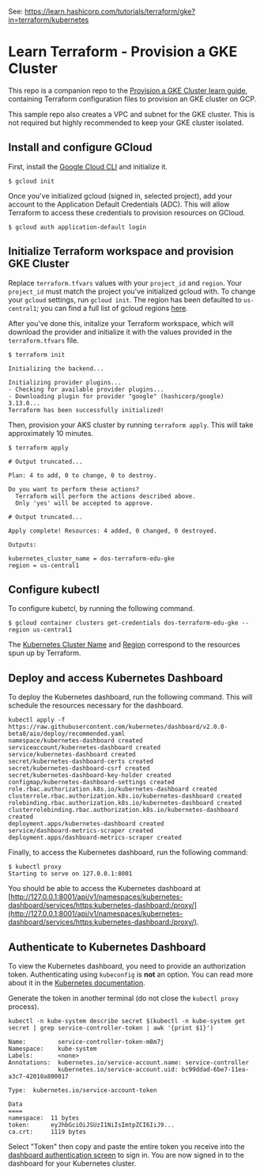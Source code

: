 See: https://learn.hashicorp.com/tutorials/terraform/gke?in=terraform/kubernetes

# Learn Terraform - Provision a GKE Cluster

This repo is a companion repo to the [Provision a GKE Cluster learn guide](https://learn.hashicorp.com/terraform/kubernetes/provision-gke-cluster), containing
Terraform configuration files to provision an GKE cluster on
GCP.

This sample repo also creates a VPC and subnet for the GKE cluster. This is not
required but highly recommended to keep your GKE cluster isolated.

## Install and configure GCloud

First, install the [Google Cloud CLI](https://cloud.google.com/sdk/docs/quickstarts) 
and initialize it.

```shell
$ gcloud init
```

Once you've initialized gcloud (signed in, selected project), add your account 
to the Application Default Credentials (ADC). This will allow Terraform to access
these credentials to provision resources on GCloud.

```shell
$ gcloud auth application-default login
```

## Initialize Terraform workspace and provision GKE Cluster

Replace `terraform.tfvars` values with your `project_id` and `region`. Your 
`project_id` must match the project you've initialized gcloud with. To change your 
`gcloud` settings, run `gcloud init`. The region has been defaulted to `us-central1`;
you can find a full list of gcloud regions [here](https://cloud.google.com/compute/docs/regions-zones).

After you've done this, initalize your Terraform workspace, which will download 
the provider and initialize it with the values provided in the `terraform.tfvars` file.

```shell
$ terraform init

Initializing the backend...

Initializing provider plugins...
- Checking for available provider plugins...
- Downloading plugin for provider "google" (hashicorp/google) 3.13.0...
Terraform has been successfully initialized!
```


Then, provision your AKS cluster by running `terraform apply`. This will 
take approximately 10 minutes.

```shell
$ terraform apply

# Output truncated...

Plan: 4 to add, 0 to change, 0 to destroy.

Do you want to perform these actions?
  Terraform will perform the actions described above.
  Only 'yes' will be accepted to approve.

# Output truncated...

Apply complete! Resources: 4 added, 0 changed, 0 destroyed.

Outputs:

kubernetes_cluster_name = dos-terraform-edu-gke
region = us-central1
```

## Configure kubectl

To configure kubetcl, by running the following command. 

```shell
$ gcloud container clusters get-credentials dos-terraform-edu-gke --region us-central1
```

The
[Kubernetes Cluster Name](https://github.com/hashicorp/learn-terraform-provision-gke-cluster/blob/master/gke.tf#L63)
and [Region](https://github.com/hashicorp/learn-terraform-provision-gke-cluster/blob/master/vpc.tf#L29)
 correspond to the resources spun up by Terraform.

## Deploy and access Kubernetes Dashboard

To deploy the Kubernetes dashboard, run the following command. This will schedule 
the resources necessary for the dashboard.

```shell
kubectl apply -f https://raw.githubusercontent.com/kubernetes/dashboard/v2.0.0-beta8/aio/deploy/recommended.yaml
namespace/kubernetes-dashboard created
serviceaccount/kubernetes-dashboard created
service/kubernetes-dashboard created
secret/kubernetes-dashboard-certs created
secret/kubernetes-dashboard-csrf created
secret/kubernetes-dashboard-key-holder created
configmap/kubernetes-dashboard-settings created
role.rbac.authorization.k8s.io/kubernetes-dashboard created
clusterrole.rbac.authorization.k8s.io/kubernetes-dashboard created
rolebinding.rbac.authorization.k8s.io/kubernetes-dashboard created
clusterrolebinding.rbac.authorization.k8s.io/kubernetes-dashboard created
deployment.apps/kubernetes-dashboard created
service/dashboard-metrics-scraper created
deployment.apps/dashboard-metrics-scraper created
```

Finally, to access the Kubernetes dashboard, run the following command:

```plaintext
$ kubectl proxy
Starting to serve on 127.0.0.1:8001
```

 You should be
able to access the Kubernetes dashboard at [http://127.0.0.1:8001/api/v1/namespaces/kubernetes-dashboard/services/https:kubernetes-dashboard:/proxy/](http://127.0.0.1:8001/api/v1/namespaces/kubernetes-dashboard/services/https:kubernetes-dashboard:/proxy/).

## Authenticate to Kubernetes Dashboard

To view the Kubernetes dashboard, you need to provide an authorization token. 
Authenticating using `kubeconfig` is **not** an option. You can read more about
it in the [Kubernetes documentation](https://kubernetes.io/docs/tasks/access-application-cluster/web-ui-dashboard/#accessing-the-dashboard-ui).

Generate the token in another terminal (do not close the `kubectl proxy` process).

```plaintext
kubectl -n kube-system describe secret $(kubectl -n kube-system get secret | grep service-controller-token | awk '{print $1}')

Name:         service-controller-token-m8m7j
Namespace:    kube-system
Labels:       <none>
Annotations:  kubernetes.io/service-account.name: service-controller
              kubernetes.io/service-account.uid: bc99ddad-6be7-11ea-a3c7-42010a800017
              
Type:  kubernetes.io/service-account-token

Data
====
namespace:  11 bytes
token:      eyJhbGciOiJSUzI1NiIsImtpZCI6IiJ9...
ca.crt:     1119 bytes
```

Select "Token" then copy and paste the entire token you receive into the 
[dashboard authentication screen](http://127.0.0.1:8001/api/v1/namespaces/kubernetes-dashboard/services/https:kubernetes-dashboard:/proxy/) 
to sign in. You are now signed in to the dashboard for your Kubernetes cluster.

